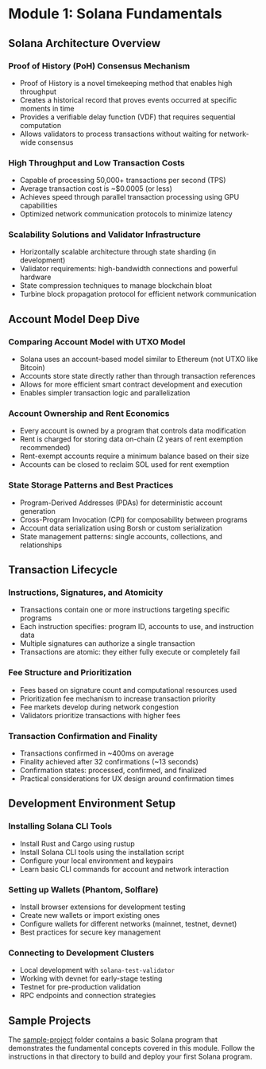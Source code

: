 # Module 1: Solana Fundamentals

## Solana Architecture Overview

### Proof of History (PoH) Consensus Mechanism
- Proof of History is a novel timekeeping method that enables high throughput
- Creates a historical record that proves events occurred at specific moments in time
- Provides a verifiable delay function (VDF) that requires sequential computation
- Allows validators to process transactions without waiting for network-wide consensus

### High Throughput and Low Transaction Costs
- Capable of processing 50,000+ transactions per second (TPS)
- Average transaction cost is ~$0.0005 (or less)
- Achieves speed through parallel transaction processing using GPU capabilities
- Optimized network communication protocols to minimize latency

### Scalability Solutions and Validator Infrastructure
- Horizontally scalable architecture through state sharding (in development)
- Validator requirements: high-bandwidth connections and powerful hardware
- State compression techniques to manage blockchain bloat
- Turbine block propagation protocol for efficient network communication

## Account Model Deep Dive

### Comparing Account Model with UTXO Model
- Solana uses an account-based model similar to Ethereum (not UTXO like Bitcoin)
- Accounts store state directly rather than through transaction references
- Allows for more efficient smart contract development and execution
- Enables simpler transaction logic and parallelization

### Account Ownership and Rent Economics
- Every account is owned by a program that controls data modification
- Rent is charged for storing data on-chain (2 years of rent exemption recommended)
- Rent-exempt accounts require a minimum balance based on their size
- Accounts can be closed to reclaim SOL used for rent exemption

### State Storage Patterns and Best Practices
- Program-Derived Addresses (PDAs) for deterministic account generation
- Cross-Program Invocation (CPI) for composability between programs
- Account data serialization using Borsh or custom serialization
- State management patterns: single accounts, collections, and relationships

## Transaction Lifecycle

### Instructions, Signatures, and Atomicity
- Transactions contain one or more instructions targeting specific programs
- Each instruction specifies: program ID, accounts to use, and instruction data
- Multiple signatures can authorize a single transaction
- Transactions are atomic: they either fully execute or completely fail

### Fee Structure and Prioritization
- Fees based on signature count and computational resources used
- Prioritization fee mechanism to increase transaction priority
- Fee markets develop during network congestion
- Validators prioritize transactions with higher fees

### Transaction Confirmation and Finality
- Transactions confirmed in ~400ms on average
- Finality achieved after 32 confirmations (~13 seconds)
- Confirmation states: processed, confirmed, and finalized
- Practical considerations for UX design around confirmation times

## Development Environment Setup

### Installing Solana CLI Tools
- Install Rust and Cargo using rustup
- Install Solana CLI tools using the installation script
- Configure your local environment and keypairs
- Learn basic CLI commands for account and network interaction

### Setting up Wallets (Phantom, Solflare)
- Install browser extensions for development testing
- Create new wallets or import existing ones
- Configure wallets for different networks (mainnet, testnet, devnet)
- Best practices for secure key management

### Connecting to Development Clusters
- Local development with `solana-test-validator`
- Working with devnet for early-stage testing
- Testnet for pre-production validation
- RPC endpoints and connection strategies

## Sample Projects

The [sample-project](./sample-project) folder contains a basic Solana program that demonstrates the fundamental concepts covered in this module. Follow the instructions in that directory to build and deploy your first Solana program.